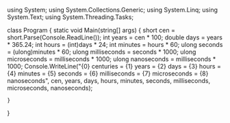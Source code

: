 using System;
using System.Collections.Generic;
using System.Linq;
using System.Text;
using System.Threading.Tasks;

class Program
{
    static void Main(string[] args)
    {
        short cen = short.Parse(Console.ReadLine());
        int years = cen * 100;
        double days = years * 365.24;
        int hours = (int)days * 24;
        int minutes = hours * 60;
        ulong seconds = (ulong)minutes * 60;
        ulong milliseconds = seconds * 1000;
        ulong microseconds = milliseconds * 1000;
        ulong nanoseconds = milliseconds * 1000;
        Console.WriteLine("{0} centuries = {1} years = {2} days = {3} hours = {4} minutes = {5} seconds = {6} milliseconds = {7} microseconds = {8} nanoseconds", cen, years, days, hours, minutes, seconds, milliseconds, microseconds, nanoseconds);

    }
}
